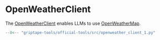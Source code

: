 # OpenWeatherClient

The [OpenWeatherClient](../../reference/griptape/tools/openweather_client/tool.md) enables LLMs to use [OpenWeatherMap](https://openweathermap.org/).

```python
--8<-- "griptape-tools/official-tools/src/openweather_client_1.py"
```
